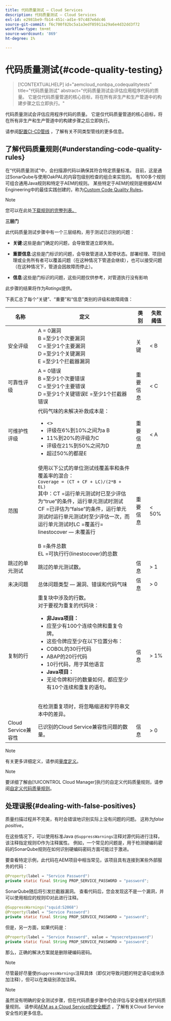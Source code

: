 ```yaml
---
title: 代码质量测试 — Cloud Services
description: 代码质量测试 — Cloud Services
exl-id: e2981be9-fb14-451c-ad1e-97c487e6dc46
source-git-commit: f6c700f82bc5a1a3edf05911a29a6e4d32dd3f72
workflow-type: tm+mt
source-wordcount: '869'
ht-degree: 1%

---
```


# 代码质量测试{#code-quality-testing}

>[!CONTEXTUALHELP]
>id="aemcloud_nonbpa_codequalitytests"
>title="代码质量测试"
>abstract="代码质量测试会评估应用程序代码的质量。 它是仅代码质量管道的核心目标，将在所有非生产和生产管道中的构建步骤之后立即执行。"

代码质量测试会评估应用程序代码的质量。 它是仅代码质量管道的核心目标，将在所有非生产和生产管道中的构建步骤之后立即执行。

请参阅[配置CI-CD管线](/help/implementing/cloud-manager/configure-pipeline.md) ，了解有关不同类型管线的更多信息。

## 了解代码质量规则{#understanding-code-quality-rules}

在“代码质量测试”中，会扫描源代码以确保其符合特定质量标准。 目前，这是通过SonarQube与使用OakPAL的内容包级别检查的组合来实现的。 有100多个规则可组合通用Java规则和特定于AEM的规则。 某些特定于AEM的规则是根据AEM Engineering中的最佳实践创建的，称为[Custom Code Quality Rules](/help/implementing/cloud-manager/custom-code-quality-rules.md)。

>[!NOTE]
>您可以在此处[下载规则的完整列表。](/help/implementing/cloud-manager/assets/CodeQuality-rules-CS.xlsx)

**三层门**

此代码质量测试步骤中有一个三层结构，用于测试已识别的问题：

* **关键**:这些是由门确定的问题，会导致管道立即失败。

* **重要信息**:这些是门标识的问题，会导致管道进入暂停状态。部署经理、项目经理或业务所有者可以覆盖问题（在这种情况下管道会继续），也可以接受问题（在这种情况下，管道会因故障而停止）。

* **信息**:这些是门标识的问题，这些问题仅供参考，对管道执行没有影响

此步骤的结果将作为&#x200B;*Ratings*&#x200B;提供。

下表汇总了每个“关键”、“重要”和“信息”类别的评级和故障阈值：

| 名称 | 定义 | 类别 | 失败阈值 |
|--- |--- |--- |--- |
| 安全评级 | A = 0漏洞<br/>B =至少1个次要漏洞<br/> C =至少1个主要漏洞<br/>D =至少1个关键漏洞<br/>E =至少1个拦截器漏洞 | 关键 | &lt; B |
| 可靠性评级 | A = 0错误<br/>B =至少1个次要错误<br/>C =至少1个主要错误<br/>D =至少1个关键错误E =至少1个拦截器错误 | 重要信息 | &lt; C |
| 可维护性评级 | 代码气味的未解决补救成本是：<br/><ul><li>&lt;> </li><li>评级在6%到10%之间为a B </li><li>11%到20%的评级为C </li><li>评级在21%到50%之间为D</li><li>超过50%的都是E</li></ul> | 重要信息 | &lt; A |
| 范围 | 使用以下公式的单位测试线覆盖率和条件覆盖率的混合：<br/>`Coverage = (CT + CF + LC)/(2*B + EL)` <br/>其中：CT =运行单元测试时已至少评估为“true”的条件，运行单元测试时测试<br/>CF =已评估为“false”的条件，运行单元测试时运行单元测试时至少评估一次，而运行单元测试时LC =覆盖行= linestocover — 未覆盖行<br/><br/>B =条件总数<br/>EL =可执行行(linestocover)的总数<br/> | 重要信息 | &lt; 50% |
| 跳过的单元测试 | 跳过的单元测试数。 | 信息 | > 1 |
| 未决问题 | 总体问题类型 — 漏洞、错误和代码气味 | 信息 | > 0 |
| 复制的行 | 重复块中涉及的行数。 <br/>对于要视为重复的代码块：  <br/><ul><li>**非Java项目：**</li><li>应至少有100个连续令牌和重复令牌。</li><li>这些令牌应至少在以下位置分布： </li><li>COBOL的30行代码 </li><li>ABAP的20行代码 </li><li>10行代码，用于其他语言</li><li>**Java项目：**</li><li> 无论令牌和行的数量如何，都应至少有10个连续和重复的语句。</li></ul> <br/>在检测重复项时，将忽略缩进和字符串文本中的差异。 | 信息 | > 1% |
| Cloud Service兼容性 | 已识别的Cloud Service兼容性问题的数量。 | 信息 | > 0 |

>[!NOTE]
>
>有关更多详细定义，请参阅[量度定义](https://docs.sonarqube.org/display/SONAR/Metric+Definitions)。


>[!NOTE]
>
>要详细了解由[!UICONTROL Cloud Manager]执行的自定义代码质量规则，请参阅[自定义代码质量规则](/help/implementing/cloud-manager/custom-code-quality-rules.md)。

## 处理误报{#dealing-with-false-positives}

质量扫描过程并不完美，有时会错误地识别实际上没有问题的问题。 这称为&#x200B;*false positive*。

在这些情况下，可以使用标准Java `@SuppressWarnings`注释对源代码进行注释，该注释指定规则ID作为注释属性。 例如，一个常见的问题是，用于检测硬编码密码的SonarQube规则在如何识别硬编码密码方面可能过于激进。

要查看特定示例，此代码在AEM项目中相当常见，该项目具有连接到某些外部服务的代码：

```java
@Property(label = "Service Password")
private static final String PROP_SERVICE_PASSWORD = "password";
```

SonarQube随后将引发拦截器漏洞。 查看代码后，您会发现这不是一个漏洞，并可以使用相应的规则ID对此进行注释。

```java
@SuppressWarnings("squid:S2068")
@Property(label = "Service Password")
private static final String PROP_SERVICE_PASSWORD = "password";
```

但是，另一方面，如果代码是：

```java
@Property(label = "Service Password", value = "mysecretpassword")
private static final String PROP_SERVICE_PASSWORD = "password";
```

那么，正确的解决方案就是删除硬编码密码。

>[!NOTE]
>
>尽管最好尽量使`@SuppressWarnings`注释具体（即仅对导致问题的特定语句或块添加注释），但可以在类级别添加注释。

>[!NOTE]
>虽然没有明确的安全测试步骤，但在代码质量步骤中仍会评估与安全相关的代码质量规则。 请参阅[AEM as a Cloud Service的安全概述](/help/security/cloud-service-security-overview.md) ，了解有关Cloud Service安全性的更多信息。
